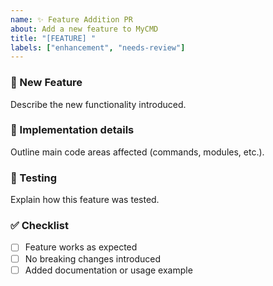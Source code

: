 ```yaml
---
name: ✨ Feature Addition PR
about: Add a new feature to MyCMD
title: "[FEATURE] "
labels: ["enhancement", "needs-review"]
---
```


### 🚀 New Feature
Describe the new functionality introduced.

### 🧩 Implementation details
Outline main code areas affected (commands, modules, etc.).

### 🧠 Testing
Explain how this feature was tested.

### ✅ Checklist
- [ ] Feature works as expected
- [ ] No breaking changes introduced
- [ ] Added documentation or usage example
